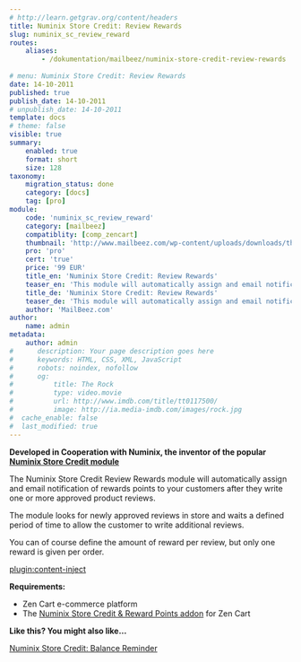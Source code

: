 ```yaml
---
# http://learn.getgrav.org/content/headers
title: Numinix Store Credit: Review Rewards
slug: numinix_sc_review_reward
routes:
    aliases:
        - /dokumentation/mailbeez/numinix-store-credit-review-rewards
        
# menu: Numinix Store Credit: Review Rewards
date: 14-10-2011
published: true
publish_date: 14-10-2011
# unpublish_date: 14-10-2011
template: docs
# theme: false
visible: true
summary:
    enabled: true
    format: short
    size: 128
taxonomy:
    migration_status: done
    category: [docs]
    tag: [pro]
module:
    code: 'numinix_sc_review_reward'
    category: [mailbeez]
    compatiblity: [comp_zencart]
    thumbnail: 'http://www.mailbeez.com/wp-content/uploads/downloads/thumbnails/2011/10/icon_32.png'
    pro: 'pro'
    cert: 'true'
    price: '99 EUR'
    title_en: 'Numinix Store Credit: Review Rewards'
    teaser_en: 'This module will automatically assign and email notification of rewards points to your customers after they write one or more approved product reviews.'
    title_de: 'Numinix Store Credit: Review Rewards'
    teaser_de: 'This module will automatically assign and email notification of rewards points to your customers after they write one or more approved product reviews.'
    author: 'MailBeez.com'
author:
    name: admin
metadata:
    author: admin
#      description: Your page description goes here
#      keywords: HTML, CSS, XML, JavaScript
#      robots: noindex, nofollow
#      og:
#          title: The Rock
#          type: video.movie
#          url: http://www.imdb.com/title/tt0117500/
#          image: http://ia.media-imdb.com/images/rock.jpg
#  cache_enable: false
#  last_modified: true
---
```



**Developed in Cooperation with Numinix, the inventor of the popular [Numinix Store Credit module](https://www.numinix.com/plugins/zen-cart-plugins/taxes-order-totals/store-credit-and-reward-dollars?referral_code=888671548)**


The Numinix Store Credit Review Rewards module will automatically assign and email notification of rewards points to your customers after they write one or more approved product reviews. 

The module looks for newly approved reviews in store and waits a defined period of time to allow the customer to write additional reviews. 


You can of course define the amount of reward per review, but only one reward is given per order.

[plugin:content-inject](/content_blocks/pro_responsive_template)


**Requirements:**

- Zen Cart e-commerce platform
- The [Numinix Store Credit & Reward Points addon](https://www.numinix.com/plugins/zen-cart-plugins/taxes-order-totals/store-credit-and-reward-dollars?referral_code=888671548) for Zen Cart


**Like this? You might also like…**

[Numinix Store Credit: Balance Reminder](/documentation/mailbeez/numinix_sc_balance_reminder/)
